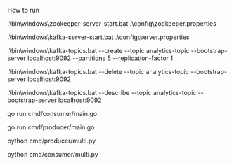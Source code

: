 How to run

.\bin\windows\zookeeper-server-start.bat .\config\zookeeper.properties

.\bin\windows\kafka-server-start.bat .\config\server.properties

.\bin\windows\kafka-topics.bat --create --topic analytics-topic --bootstrap-server localhost:9092 --partitions 5 --replication-factor 1

.\bin\windows\kafka-topics.bat --delete --topic analytics-topic --bootstrap-server localhost:9092

.\bin\windows\kafka-topics.bat --describe --topic analytics-topic --bootstrap-server localhost:9092

go run cmd/consumer/main.go

go run cmd/producer/main.go

python cmd/producer/multi.py

python cmd/consumer/multi.py
